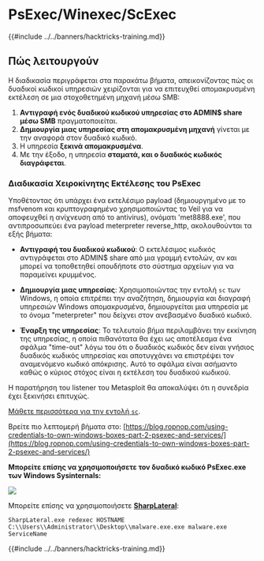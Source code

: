 # PsExec/Winexec/ScExec

{{#include ../../banners/hacktricks-training.md}}

## Πώς λειτουργούν

Η διαδικασία περιγράφεται στα παρακάτω βήματα, απεικονίζοντας πώς οι δυαδικοί κωδικοί υπηρεσιών χειρίζονται για να επιτευχθεί απομακρυσμένη εκτέλεση σε μια στοχοθετημένη μηχανή μέσω SMB:

1. **Αντιγραφή ενός δυαδικού κωδικού υπηρεσίας στο ADMIN$ share μέσω SMB** πραγματοποιείται.
2. **Δημιουργία μιας υπηρεσίας στη απομακρυσμένη μηχανή** γίνεται με την αναφορά στον δυαδικό κωδικό.
3. Η υπηρεσία **ξεκινά απομακρυσμένα**.
4. Με την έξοδο, η υπηρεσία **σταματά, και ο δυαδικός κωδικός διαγράφεται**.

### **Διαδικασία Χειροκίνητης Εκτέλεσης του PsExec**

Υποθέτοντας ότι υπάρχει ένα εκτελέσιμο payload (δημιουργημένο με το msfvenom και κρυπτογραφημένο χρησιμοποιώντας το Veil για να αποφευχθεί η ανίχνευση από το antivirus), ονόματι 'met8888.exe', που αντιπροσωπεύει ένα payload meterpreter reverse_http, ακολουθούνται τα εξής βήματα:

- **Αντιγραφή του δυαδικού κωδικού**: Ο εκτελέσιμος κωδικός αντιγράφεται στο ADMIN$ share από μια γραμμή εντολών, αν και μπορεί να τοποθετηθεί οπουδήποτε στο σύστημα αρχείων για να παραμείνει κρυμμένος.

- **Δημιουργία μιας υπηρεσίας**: Χρησιμοποιώντας την εντολή `sc` των Windows, η οποία επιτρέπει την αναζήτηση, δημιουργία και διαγραφή υπηρεσιών Windows απομακρυσμένα, δημιουργείται μια υπηρεσία με το όνομα "meterpreter" που δείχνει στον ανεβασμένο δυαδικό κωδικό.

- **Έναρξη της υπηρεσίας**: Το τελευταίο βήμα περιλαμβάνει την εκκίνηση της υπηρεσίας, η οποία πιθανότατα θα έχει ως αποτέλεσμα ένα σφάλμα "time-out" λόγω του ότι ο δυαδικός κωδικός δεν είναι γνήσιος δυαδικός κωδικός υπηρεσίας και αποτυγχάνει να επιστρέψει τον αναμενόμενο κωδικό απόκρισης. Αυτό το σφάλμα είναι ασήμαντο καθώς ο κύριος στόχος είναι η εκτέλεση του δυαδικού κωδικού.

Η παρατήρηση του listener του Metasploit θα αποκαλύψει ότι η συνεδρία έχει ξεκινήσει επιτυχώς.

[Μάθετε περισσότερα για την εντολή `sc`](https://technet.microsoft.com/en-us/library/bb490995.aspx).

Βρείτε πιο λεπτομερή βήματα στο: [https://blog.ropnop.com/using-credentials-to-own-windows-boxes-part-2-psexec-and-services/](https://blog.ropnop.com/using-credentials-to-own-windows-boxes-part-2-psexec-and-services/)

**Μπορείτε επίσης να χρησιμοποιήσετε τον δυαδικό κωδικό PsExec.exe των Windows Sysinternals:**

![](<../../images/image (165).png>)

Μπορείτε επίσης να χρησιμοποιήσετε [**SharpLateral**](https://github.com/mertdas/SharpLateral):
```
SharpLateral.exe redexec HOSTNAME C:\\Users\\Administrator\\Desktop\\malware.exe.exe malware.exe ServiceName
```
{{#include ../../banners/hacktricks-training.md}}
